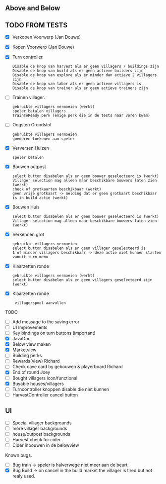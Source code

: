 ## Above and Below  

## TODO FROM TESTS
 - [x] Verkopen Voorwerp (Jan Douwe)
 - [x] Kopen Voorwerp (Jan Douwe)
 

 - [x] Turn controller.  

       Disable de knop van harvest als er geen villagers / buildings zijn
       Disable de knop van build als er geen actieve builders zijn
       Disable de knop van explore als er minder dan actieve 2 villagers zijn
       Disable de knop van labor als er geen actieve villagers is
       Disable de knop van trainer als er geen actieve trainers zijn    

 
 - [ ] Trainen villager.
 
       gebruikte villagers vermoeien (werkt)
       speler betalen villagers
       TrainToReady perk (enige perk die in de tests naar voren kwam)
 - [ ] Oogsten Grondstof
 
       gebruikte villagers vermoeien 
       goederen toekenen aan speler
 - [x] Verversen Huizen
 
       speler betalen
 - [x] Bouwen outpost
 
       select button disabelen als er geen bouwer geselecteerd is (werkt)
       Villager selection mag alleen maar beschikbare bouwers laten zien (werkt)
       check of grotkaarten beschikbaar (werkt)
       geen vrije grotkaart -> melding dat er geen grotkaart beschikbaar is in build actie (werkt)
 - [x] Bouwen Huis
 
       select button disabelen als er geen bouwer geselecteerd is (werkt)
       Villager selection mag alleen maar beschikbare bouwers laten zien (werkt)
       
 - [x] Verkennen grot
 
       gebruikte villagers vermoeien
       select button disabelen als er geen villager geselecteerd is
       1 of minder villagers beschikbaar -> deze actie niet kunnen starten vanuit turn menu
 - [x] Klaarzetten ronde
 
       gebruikte villagers vermoeien (werkt)
       select button disabelen als er geen villagers geselecteerd zijn (werkt)
 - [x] Klaarzetten ronde

        villagerspool aanvullen

TODO
 - [ ] Add message to the saving error
 - [ ] UI Improvements
 - [ ] Key bindings on turn buttons (important)
 - [x] JavaDoc
 - [x] Below view maken
 - [x] Marketview
 - [ ] Building perks
 - [ ] Rewards(view) Richard
 - [ ] Check cave card by gebouwen & playerboard Richard
 - [x] End of round Joey
 - [ ] Bought villagers icon/functional
 - [x] Buyable houses/villagers
 - [ ] Turncontroller knoppen disable die niet kunnen
 - [ ] HarvestController cancel button

## UI
 - [ ] Special villager backgrounds
 - [ ] more villager backgrounds
 - [ ] house/outpost backgrounds
 - [ ] Harvest check for cider
 - [ ] Cider inbouwen in de belowview

Known bugs.   
 - [ ] Bug train -> speler is halverwege niet meer aan de beurt.  
 - [x] Bug Build -> on cancel in the build market the villager is tired but not realy used.
